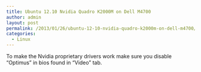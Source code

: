 ```yaml
---
title: Ubuntu 12.10 Nvidia Quadro K2000M on Dell M4700
author: admin
layout: post
permalink: /2013/01/26/ubuntu-12-10-nvidia-quadro-k2000m-on-dell-m4700/
categories:
  - Linux
---
```

To make the Nvidia proprietary drivers work make sure you disable &#8220;Optimus&#8221; in bios found in &#8220;Video&#8221; tab.
